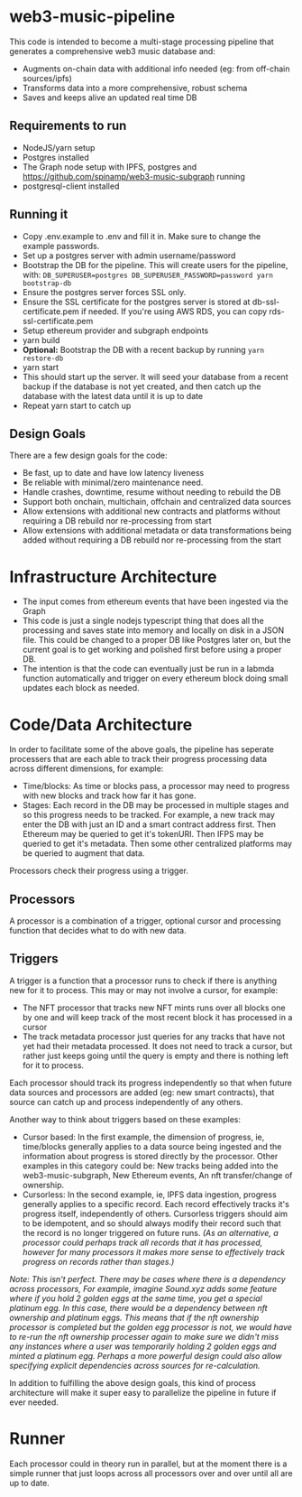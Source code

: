 # web3-music-pipeline

This code is intended to become a multi-stage processing pipeline that generates a comprehensive web3 music database and:
 - Augments on-chain data with additional info needed (eg: from off-chain sources/ipfs)
 - Transforms data into a more comprehensive, robust schema
 - Saves and keeps alive an updated real time DB

## Requirements to run
 - NodeJS/yarn setup
 - Postgres installed
 - The Graph node setup with IPFS, postgres and https://github.com/spinamp/web3-music-subgraph running
 - postgresql-client installed

## Running it
 - Copy .env.example to .env and fill it in. Make sure to change the example passwords.
 - Set up a postgres server with admin username/password
 - Bootstrap the DB for the pipeline. This will create users for the pipeline, with: ```DB_SUPERUSER=postgres DB_SUPERUSER_PASSWORD=password yarn bootstrap-db```
 - Ensure the postgres server forces SSL only.
 - Ensure the SSL certificate for the postgres server is stored at db-ssl-certificate.pem if needed. If you're using AWS RDS, you can copy rds-ssl-certificate.pem
 - Setup ethereum provider and subgraph endpoints
 - yarn build
 - **Optional:** Bootstrap the DB with a recent backup by running ```yarn restore-db```
 - yarn start
 - This should start up the server. It will seed your database from a recent backup if the database is not yet created, and then catch up the database with the latest data until it is up to date
 - Repeat yarn start to catch up

## Design Goals
There are a few design goals for the code:
 - Be fast, up to date and have low latency liveness
 - Be reliable with minimal/zero maintenance need.
 - Handle crashes, downtime, resume without needing to rebuild the DB
 - Support both onchain, multichain, offchain and centralized data sources
 - Allow extensions with additional new contracts and platforms without requiring a DB rebuild nor re-processing from start
 - Allow extensions with additional metadata or data transformations being added without requiring a DB rebuild nor re-processing from the start

# Infrastructure Architecture
 - The input comes from ethereum events that have been ingested via the Graph
 - This code is just a single nodejs typescript thing that does all the processing and saves state into memory and locally on disk in a JSON file. This could be changed to a proper DB like Postgres later on, but the current goal is to get working and polished first before using a proper DB.
 - The intention is that the code can eventually just be run in a labmda function automatically and trigger on every ethereum block doing small updates each block as needed.

# Code/Data Architecture

In order to facilitate some of the above goals, the pipeline has seperate processers that are each able to track their progress processing data across different dimensions, for example:
 - Time/blocks: As time or blocks pass, a processor may need to progress with new blocks and track how far it has gone.
 - Stages: Each record in the DB may be processed in multiple stages and so this progress needs to be tracked. For example, a new track may enter the DB with just an ID and a smart contract address first. Then Ethereum may be queried to get it's tokenURI. Then IFPS may be queried to get it's metadata. Then some other centralized platforms may be queried to augment that data.

Processors check their progress using a trigger.

## Processors
A processor is a combination of a trigger, optional cursor and processing function that decides what to do with new data.

## Triggers
A trigger is a function that a processor runs to check if there is anything new for it to process. This may or may not involve a cursor, for example:
 - The NFT processor that tracks new NFT mints runs over all blocks one by one and will keep track of the most recent block it has processed in a cursor
 - The track metadata processor just queries for any tracks that have not yet had their metadata processed. It does not need to track a cursor, but rather just keeps going until the query is empty and there is nothing left for it to process.

Each processor should track its progress independently so that when future data sources and processors are added (eg: new smart contracts), that source can catch up and process independently of any others.

Another way to think about triggers based on these examples:
 - Cursor based: In the first example, the dimension of progress, ie, time/blocks generally applies to a data source being ingested and the information about progress is stored directly by the processor. Other examples in this category could be: New tracks being added into the web3-music-subgraph, New Ethereum events, An nft transfer/change of ownership.
 - Cursorless: In the second example, ie, IPFS data ingestion, progress generally applies to a specific record. Each record effectively tracks it's progress itself, independently of others. Cursorless triggers should aim to be idempotent, and so should always modify their record such that the record is no longer triggered on future runs. *(As an alternative, a processor could perhaps track all records that it has processed, however for many processors it makes more sense to effectively track progress on records rather than stages.)*

*Note: This isn't perfect. There may be cases where there is a dependency across processors, For example, imagine Sound.xyz adds some feature where if you hold 2 golden eggs at the same time, you get a special platinum egg. In this case, there would be a dependency between nft ownership and platinum eggs. This means that if the nft ownership processor is completed but the golden egg processor is not, we would have to re-run the nft ownership processer again to make sure we didn't miss any instances where a user was temporarily holding 2 golden eggs and minted a platinum egg. Perhaps a more powerful design could also allow specifying explicit dependencies across sources for re-calculation.*

In addition to fulfilling the above design goals, this kind of process architecture will make it super easy to parallelize the pipeline in future if ever needed.

# Runner
Each processor could in theory run in parallel, but at the moment there is a simple runner that just loops across all processors over and over until all are up to date.
